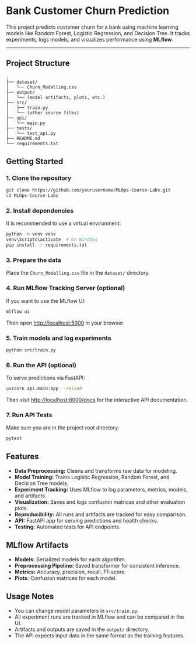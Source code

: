 # Bank Customer Churn Prediction

This project predicts customer churn for a bank using machine learning models like Random Forest, Logistic Regression, and Decision Tree. It tracks experiments, logs models, and visualizes performance using **MLflow**.

---

## Project Structure

```
.
├── dataset/
│   └── Churn_Modelling.csv
├── output/
│   └── (model artifacts, plots, etc.)
├── src/
│   ├── train.py
│   └── (other source files)
├── api/
│   └── main.py
├── tests/
│   └── test_api.py
├── README.md
└── requirements.txt
```

## Getting Started

### 1. Clone the repository

```bash
git clone https://github.com/yourusername/MLOps-Course-Labs.git
cd MLOps-Course-Labs
```

### 2. Install dependencies

It is recommended to use a virtual environment:

```bash
python -m venv venv
venv\Scripts\activate  # On Windows
pip install -r requirements.txt
```

### 3. Prepare the data

Place the `Churn_Modelling.csv` file in the `dataset/` directory.

### 4. Run MLflow Tracking Server (optional)

If you want to use the MLflow UI:

```bash
mlflow ui
```
Then open [http://localhost:5000](http://localhost:5000) in your browser.

### 5. Train models and log experiments

```bash
python src/train.py
```

### 6. Run the API (optional)

To serve predictions via FastAPI:

```bash
uvicorn api.main:app --reload
```
Then visit [http://localhost:8000/docs](http://localhost:8000/docs) for the interactive API documentation.

### 7. Run API Tests

Make sure you are in the project root directory:

```bash
pytest
```

## Features

- **Data Preprocessing:** Cleans and transforms raw data for modeling.
- **Model Training:** Trains Logistic Regression, Random Forest, and Decision Tree models.
- **Experiment Tracking:** Uses MLflow to log parameters, metrics, models, and artifacts.
- **Visualization:** Saves and logs confusion matrices and other evaluation plots.
- **Reproducibility:** All runs and artifacts are tracked for easy comparison.
- **API:** FastAPI app for serving predictions and health checks.
- **Testing:** Automated tests for API endpoints.

## MLflow Artifacts

- **Models:** Serialized models for each algorithm.
- **Preprocessing Pipeline:** Saved transformer for consistent inference.
- **Metrics:** Accuracy, precision, recall, F1-score.
- **Plots:** Confusion matrices for each model.

## Usage Notes

- You can change model parameters in `src/train.py`.
- All experiment runs are tracked in MLflow and can be compared in the UI.
- Artifacts and outputs are saved in the `output/` directory.
- The API expects input data in the same format as the training features.

